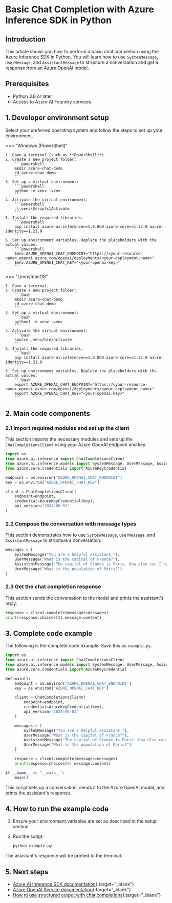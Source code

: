 # Basic Chat Completion with Azure Inference SDK in Python

## Introduction

This article shows you how to perform a basic chat completion using the Azure Inference SDK in Python. You will learn how to use `SystemMessage`, `UserMessage`, and `AssistantMessage` to structure a conversation and get a response from an Azure OpenAI model.

## Prerequisites

- Python 3.8 or later
- Access to Azure AI Foundry services

## 1. Developer environment setup

Select your preferred operating system and follow the steps to set up your environment.

=== "Windows (PowerShell)"

    1. Open a terminal (such as **PowerShell**).
    2. Create a new project folder:
        ```powershell
        mkdir azure-chat-demo
        cd azure-chat-demo
        ```
    3. Set up a virtual environment:
        ```powershell
        python -m venv .venv
        ```
    4. Activate the virtual environment:
        ```powershell
        .\.venv\Scripts\Activate
        ```
    5. Install the required libraries:
        ```powershell
        pip install azure-ai-inference==1.0.0b9 azure-core==1.33.0 azure-identity==1.21.0
        ```
    6. Set up environment variables. Replace the placeholders with the actual values:
        ```powershell
        $env:AZURE_OPENAI_CHAT_ENDPOINT="https://<your-resource-name>.openai.azure.com/openai/deployments/<your-deployment-name>"
        $env:AZURE_OPENAI_CHAT_KEY="<your-openai-key>"
        ```

=== "Linux/macOS"

    1. Open a terminal.
    2. Create a new project folder:
        ```bash
        mkdir azure-chat-demo
        cd azure-chat-demo
        ```
    3. Set up a virtual environment:
        ```bash
        python3 -m venv .venv
        ```
    4. Activate the virtual environment:
        ```bash
        source .venv/bin/activate
        ```
    5. Install the required libraries:
        ```bash
        pip install azure-ai-inference==1.0.0b9 azure-core==1.33.0 azure-identity==1.21.0
        ```
    6. Set up environment variables. Replace the placeholders with the actual values:
        ```bash
        export AZURE_OPENAI_CHAT_ENDPOINT="https://<your-resource-name>.openai.azure.com/openai/deployments/<your-deployment-name>"
        export AZURE_OPENAI_CHAT_KEY="<your-openai-key>"
        ```

## 2. Main code components

### 2.1 Import required modules and set up the client

This section imports the necessary modules and sets up the `ChatCompletionsClient` using your Azure OpenAI endpoint and key.

```python
import os
from azure.ai.inference import ChatCompletionsClient
from azure.ai.inference.models import SystemMessage, UserMessage, AssistantMessage
from azure.core.credentials import AzureKeyCredential

endpoint = os.environ["AZURE_OPENAI_CHAT_ENDPOINT"]
key = os.environ["AZURE_OPENAI_CHAT_KEY"]

client = ChatCompletionsClient(
    endpoint=endpoint,
    credential=AzureKeyCredential(key),
    api_version="2024-06-01"
)
```

### 2.2 Compose the conversation with message types

This section demonstrates how to use `SystemMessage`, `UserMessage`, and `AssistantMessage` to structure a conversation.

```python
messages = [
    SystemMessage("You are a helpful assistant."),
    UserMessage("What is the capital of France?"),
    AssistantMessage("The capital of France is Paris. How else can I help you?"),
    UserMessage("What is the population of Paris?")
]
```

### 2.3 Get the chat completion response

This section sends the conversation to the model and prints the assistant's reply.

```python
response = client.complete(messages=messages)
print(response.choices[0].message.content)
```

## 3. Complete code example

The following is the complete code example. Save this as `example.py`.

```python
import os
from azure.ai.inference import ChatCompletionsClient
from azure.ai.inference.models import SystemMessage, UserMessage, AssistantMessage
from azure.core.credentials import AzureKeyCredential

def main():
    endpoint = os.environ["AZURE_OPENAI_CHAT_ENDPOINT"]
    key = os.environ["AZURE_OPENAI_CHAT_KEY"]

    client = ChatCompletionsClient(
        endpoint=endpoint,
        credential=AzureKeyCredential(key),
        api_version="2024-06-01"
    )

    messages = [
        SystemMessage("You are a helpful assistant."),
        UserMessage("What is the capital of France?"),
        AssistantMessage("The capital of France is Paris. How else can I help you?"),
        UserMessage("What is the population of Paris?")
    ]

    response = client.complete(messages=messages)
    print(response.choices[0].message.content)

if __name__ == "__main__":
    main()
```

This script sets up a conversation, sends it to the Azure OpenAI model, and prints the assistant's response.

## 4. How to run the example code

1. Ensure your environment variables are set as described in the setup section.
2. Run the script:

    ```bash
    python example.py
    ```

The assistant's response will be printed to the terminal.

## 5. Next steps

- [Azure AI Inference SDK documentation](https://github.com/Azure/azure-sdk-for-python/tree/main/sdk/ai/azure-ai-inference){:target="_blank"}
- [Azure OpenAI Service documentation](https://learn.microsoft.com/azure/ai-services/openai/){:target="_blank"}
- [How to use structured output with chat completions](https://github.com/Azure/azure-sdk-for-python/blob/main/sdk/ai/azure-ai-inference/samples/sample_chat_completions_with_structured_output.py){:target="_blank"}
